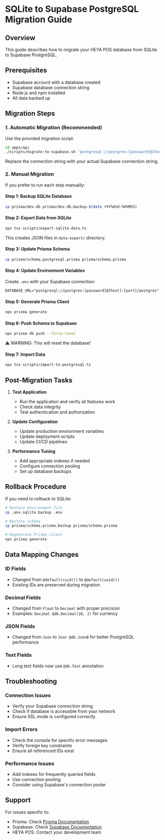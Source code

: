 # SQLite to Supabase PostgreSQL Migration Guide

## Overview
This guide describes how to migrate your HEYA POS database from SQLite to Supabase PostgreSQL.

## Prerequisites
- Supabase account with a database created
- Supabase database connection string
- Node.js and npm installed
- All data backed up

## Migration Steps

### 1. Automatic Migration (Recommended)
Use the provided migration script:

```bash
cd apps/api
./scripts/migrate-to-supabase.sh 'postgresql://postgres:[password]@[host]:[port]/postgres'
```

Replace the connection string with your actual Supabase connection string.

### 2. Manual Migration
If you prefer to run each step manually:

#### Step 1: Backup SQLite Database
```bash
cp prisma/dev.db prisma/dev.db.backup-$(date +%Y%m%d-%H%M%S)
```

#### Step 2: Export Data from SQLite
```bash
npx tsx scripts/export-sqlite-data.ts
```
This creates JSON files in `data-export/` directory.

#### Step 3: Update Prisma Schema
```bash
cp prisma/schema.postgresql.prisma prisma/schema.prisma
```

#### Step 4: Update Environment Variables
Create `.env` with your Supabase connection:
```env
DATABASE_URL="postgresql://postgres:[password]@[host]:[port]/postgres"
```

#### Step 5: Generate Prisma Client
```bash
npx prisma generate
```

#### Step 6: Push Schema to Supabase
```bash
npx prisma db push --force-reset
```
⚠️ WARNING: This will reset the database!

#### Step 7: Import Data
```bash
npx tsx scripts/import-to-postgresql.ts
```

## Post-Migration Tasks

1. **Test Application**
   - Run the application and verify all features work
   - Check data integrity
   - Test authentication and authorization

2. **Update Configuration**
   - Update production environment variables
   - Update deployment scripts
   - Update CI/CD pipelines

3. **Performance Tuning**
   - Add appropriate indexes if needed
   - Configure connection pooling
   - Set up database backups

## Rollback Procedure

If you need to rollback to SQLite:

```bash
# Restore environment file
cp .env.sqlite.backup .env

# Restore schema
cp prisma/schema.prisma.backup prisma/schema.prisma

# Regenerate Prisma client
npx prisma generate
```

## Data Mapping Changes

### ID Fields
- Changed from `@default(cuid())` to `@default(uuid())`
- Existing IDs are preserved during migration

### Decimal Fields
- Changed from `Float` to `Decimal` with proper precision
- Examples: `Decimal @db.Decimal(10, 2)` for currency

### JSON Fields
- Changed from `Json` to `Json @db.JsonB` for better PostgreSQL performance

### Text Fields
- Long text fields now use `@db.Text` annotation

## Troubleshooting

### Connection Issues
- Verify your Supabase connection string
- Check if database is accessible from your network
- Ensure SSL mode is configured correctly

### Import Errors
- Check the console for specific error messages
- Verify foreign key constraints
- Ensure all referenced IDs exist

### Performance Issues
- Add indexes for frequently queried fields
- Use connection pooling
- Consider using Supabase's connection pooler

## Support

For issues specific to:
- Prisma: Check [Prisma Documentation](https://www.prisma.io/docs/)
- Supabase: Check [Supabase Documentation](https://supabase.com/docs)
- HEYA POS: Contact your development team